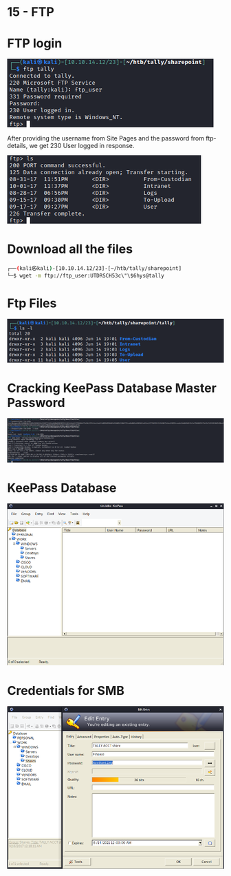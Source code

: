 # 15 - FTP

# FTP login
![](vx_images/3370359082775.png)

After providing the username from Site Pages and the password from ftp-details, we get 230 User logged in response.


![](vx_images/1649110897119.png)

# Download all the files
```bash
┌──(kali㉿kali)-[10.10.14.12/23]-[~/htb/tally/sharepoint]
└─$ wget -m ftp://ftp_user:UTDRSCH53c\"\$6hys@tally
```


# Ftp Files
![](vx_images/727674777305.png)



# Cracking KeePass Database Master Password
![](vx_images/229896891445.png)



# KeePass Database
![](vx_images/5676394512985.png)

# Credentials for SMB
![](vx_images/4570562539361.png)